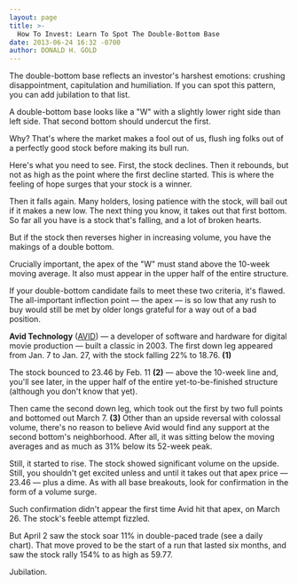 ```yaml
---
layout: page
title: >-
  How To Invest: Learn To Spot The Double-Bottom Base
date: 2013-06-24 16:32 -0700
author: DONALD H. GOLD
---
```





The double-bottom base reflects an investor's harshest emotions: crushing disappointment, capitulation and humiliation. If you can spot this pattern, you can add jubilation to that list.


A double-bottom base looks like a "W" with a slightly lower right side than left side. That second bottom should undercut the first.


Why? That's where the market makes a fool out of us, flush ing folks out of a perfectly good stock before making its bull run.


Here's what you need to see. First, the stock declines. Then it rebounds, but not as high as the point where the first decline started. This is where the feeling of hope surges that your stock is a winner.


Then it falls again. Many holders, losing patience with the stock, will bail out if it makes a new low. The next thing you know, it takes out that first bottom. So far all you have is a stock that's falling, and a lot of broken hearts.


But if the stock then reverses higher in increasing volume, you have the makings of a double bottom.


Crucially important, the apex of the "W" must stand above the 10-week moving average. It also must appear in the upper half of the entire structure.


If your double-bottom candidate fails to meet these two criteria, it's flawed. The all-important inflection point — the apex — is so low that any rush to buy would still be met by older longs grateful for a way out of a bad position.


**Avid Technology** ([AVID](https://research.investors.com/quote.aspx?symbol=AVID)) — a developer of software and hardware for digital movie production — built a classic in 2003. The first down leg appeared from Jan. 7 to Jan. 27, with the stock falling 22% to 18.76. **(1)**


The stock bounced to 23.46 by Feb. 11 **(2)** — above the 10-week line and, you'll see later, in the upper half of the entire yet-to-be-finished structure (although you don't know that yet).


Then came the second down leg, which took out the first by two full points and bottomed out March 7. **(3)** Other than an upside reversal with colossal volume, there's no reason to believe Avid would find any support at the second bottom's neighborhood. After all, it was sitting below the moving averages and as much as 31% below its 52-week peak.


Still, it started to rise. The stock showed significant volume on the upside. Still, you shouldn't get excited unless and until it takes out that apex price — 23.46 — plus a dime. As with all base breakouts, look for confirmation in the form of a volume surge.


Such confirmation didn't appear the first time Avid hit that apex, on March 26. The stock's feeble attempt fizzled.


But April 2 saw the stock soar 11% in double-paced trade (see a daily chart). That move proved to be the start of a run that lasted six months, and saw the stock rally 154% to as high as 59.77.


Jubilation.




